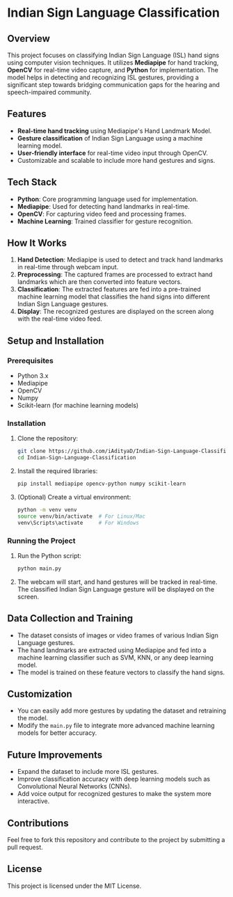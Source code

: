 
# Indian Sign Language Classification

## Overview
This project focuses on classifying Indian Sign Language (ISL) hand signs using computer vision techniques. It utilizes **Mediapipe** for hand tracking, **OpenCV** for real-time video capture, and **Python** for implementation. The model helps in detecting and recognizing ISL gestures, providing a significant step towards bridging communication gaps for the hearing and speech-impaired community.

## Features
- **Real-time hand tracking** using Mediapipe's Hand Landmark Model.
- **Gesture classification** of Indian Sign Language using a machine learning model.
- **User-friendly interface** for real-time video input through OpenCV.
- Customizable and scalable to include more hand gestures and signs.

## Tech Stack
- **Python**: Core programming language used for implementation.
- **Mediapipe**: Used for detecting hand landmarks in real-time.
- **OpenCV**: For capturing video feed and processing frames.
- **Machine Learning**: Trained classifier for gesture recognition.

## How It Works
1. **Hand Detection**: Mediapipe is used to detect and track hand landmarks in real-time through webcam input.
2. **Preprocessing**: The captured frames are processed to extract hand landmarks which are then converted into feature vectors.
3. **Classification**: The extracted features are fed into a pre-trained machine learning model that classifies the hand signs into different Indian Sign Language gestures.
4. **Display**: The recognized gestures are displayed on the screen along with the real-time video feed.

## Setup and Installation

### Prerequisites
- Python 3.x
- Mediapipe
- OpenCV
- Numpy
- Scikit-learn (for machine learning models)

### Installation
1. Clone the repository:
   ```bash
   git clone https://github.com/iAdityaD/Indian-Sign-Language-Classification.git
   cd Indian-Sign-Language-Classification
   ```

2. Install the required libraries:
   ```bash
   pip install mediapipe opencv-python numpy scikit-learn
   ```

3. (Optional) Create a virtual environment:
   ```bash
   python -m venv venv
   source venv/bin/activate  # For Linux/Mac
   venv\Scripts\activate     # For Windows
   ```

### Running the Project
1. Run the Python script:
   ```bash
   python main.py
   ```
2. The webcam will start, and hand gestures will be tracked in real-time. The classified Indian Sign Language gesture will be displayed on the screen.

## Data Collection and Training
- The dataset consists of images or video frames of various Indian Sign Language gestures.
- The hand landmarks are extracted using Mediapipe and fed into a machine learning classifier such as SVM, KNN, or any deep learning model.
- The model is trained on these feature vectors to classify the hand signs.

## Customization
- You can easily add more gestures by updating the dataset and retraining the model.
- Modify the `main.py` file to integrate more advanced machine learning models for better accuracy.

## Future Improvements
- Expand the dataset to include more ISL gestures.
- Improve classification accuracy with deep learning models such as Convolutional Neural Networks (CNNs).
- Add voice output for recognized gestures to make the system more interactive.

## Contributions
Feel free to fork this repository and contribute to the project by submitting a pull request.

## License
This project is licensed under the MIT License.
